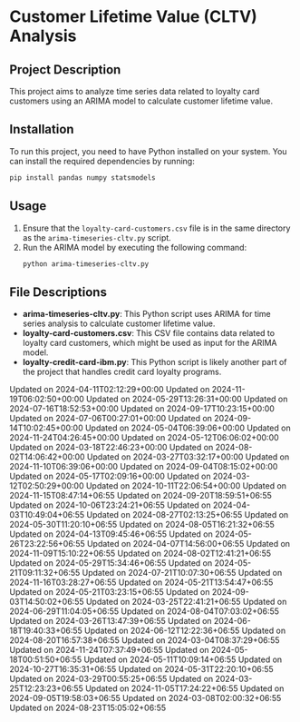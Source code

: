 # Customer Lifetime Value (CLTV) Analysis

## Project Description
This project aims to analyze time series data related to loyalty card customers using an ARIMA model to calculate customer lifetime value.

## Installation
To run this project, you need to have Python installed on your system. You can install the required dependencies by running:
```bash
pip install pandas numpy statsmodels
```

## Usage
1. Ensure that the `loyalty-card-customers.csv` file is in the same directory as the `arima-timeseries-cltv.py` script.
2. Run the ARIMA model by executing the following command:
   ```bash
   python arima-timeseries-cltv.py
   ```

## File Descriptions
- **arima-timeseries-cltv.py**: This Python script uses ARIMA for time series analysis to calculate customer lifetime value.
- **loyalty-card-customers.csv**: This CSV file contains data related to loyalty card customers, which might be used as input for the ARIMA model.
- **loyalty-credit-card-ibm.py**: This Python script is likely another part of the project that handles credit card loyalty programs.

Updated on 2024-04-11T02:12:29+00:00
Updated on 2024-11-19T06:02:50+00:00
Updated on 2024-05-29T13:26:31+00:00
Updated on 2024-07-16T18:52:53+00:00
Updated on 2024-09-17T10:23:15+00:00
Updated on 2024-07-06T00:27:01+00:00
Updated on 2024-09-14T10:02:45+00:00
Updated on 2024-05-04T06:39:06+00:00
Updated on 2024-11-24T04:26:45+00:00
Updated on 2024-05-12T06:06:02+00:00
Updated on 2024-03-18T22:46:23+00:00
Updated on 2024-08-02T14:06:42+00:00
Updated on 2024-03-27T03:32:17+00:00
Updated on 2024-11-10T06:39:06+00:00
Updated on 2024-09-04T08:15:02+00:00
Updated on 2024-05-17T02:09:16+00:00
Updated on 2024-03-12T02:50:29+00:00
Updated on 2024-10-11T22:06:54+00:00
Updated on 2024-11-15T08:47:14+06:55
Updated on 2024-09-20T18:59:51+06:55
Updated on 2024-10-06T23:24:21+06:55
Updated on 2024-04-03T10:49:04+06:55
Updated on 2024-08-27T02:13:25+06:55
Updated on 2024-05-30T11:20:10+06:55
Updated on 2024-08-05T16:21:32+06:55
Updated on 2024-04-13T09:45:46+06:55
Updated on 2024-05-26T23:22:56+06:55
Updated on 2024-04-07T14:56:00+06:55
Updated on 2024-11-09T15:10:22+06:55
Updated on 2024-08-02T12:41:21+06:55
Updated on 2024-05-29T15:34:46+06:55
Updated on 2024-05-21T09:11:32+06:55
Updated on 2024-07-21T10:07:30+06:55
Updated on 2024-11-16T03:28:27+06:55
Updated on 2024-05-21T13:54:47+06:55
Updated on 2024-05-21T03:23:15+06:55
Updated on 2024-09-03T14:50:02+06:55
Updated on 2024-03-25T22:41:21+06:55
Updated on 2024-06-29T11:04:05+06:55
Updated on 2024-08-04T07:03:02+06:55
Updated on 2024-03-26T13:47:39+06:55
Updated on 2024-06-18T19:40:33+06:55
Updated on 2024-06-12T12:22:36+06:55
Updated on 2024-08-20T16:57:38+06:55
Updated on 2024-03-04T08:37:29+06:55
Updated on 2024-11-24T07:37:49+06:55
Updated on 2024-05-18T00:51:50+06:55
Updated on 2024-05-11T10:09:14+06:55
Updated on 2024-10-27T16:35:31+06:55
Updated on 2024-05-31T22:20:10+06:55
Updated on 2024-03-29T00:55:25+06:55
Updated on 2024-03-25T12:23:23+06:55
Updated on 2024-11-05T17:24:22+06:55
Updated on 2024-09-05T19:58:03+06:55
Updated on 2024-03-08T02:00:32+06:55
Updated on 2024-08-23T15:05:02+06:55